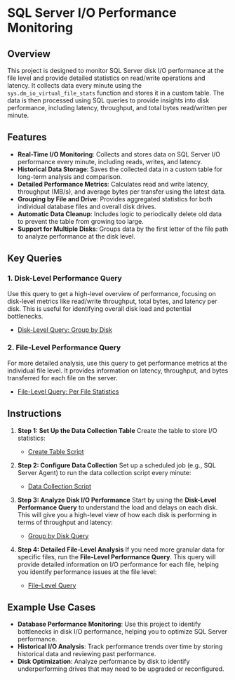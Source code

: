 
# SQL Server I/O Performance Monitoring

## Overview

This project is designed to monitor SQL Server disk I/O performance at the file level and provide detailed statistics on read/write operations and latency. It collects data every minute using the `sys.dm_io_virtual_file_stats` function and stores it in a custom table. The data is then processed using SQL queries to provide insights into disk performance, including latency, throughput, and total bytes read/written per minute.

## Features

- **Real-Time I/O Monitoring**: Collects and stores data on SQL Server I/O performance every minute, including reads, writes, and latency.
- **Historical Data Storage**: Saves the collected data in a custom table for long-term analysis and comparison.
- **Detailed Performance Metrics**: Calculates read and write latency, throughput (MB/s), and average bytes per transfer using the latest data.
- **Grouping by File and Drive**: Provides aggregated statistics for both individual database files and overall disk drives.
- **Automatic Data Cleanup**: Includes logic to periodically delete old data to prevent the table from growing too large.
- **Support for Multiple Disks**: Groups data by the first letter of the file path to analyze performance at the disk level.

## Key Queries

### 1. **Disk-Level Performance Query**
Use this query to get a high-level overview of performance, focusing on disk-level metrics like read/write throughput, total bytes, and latency per disk. This is useful for identifying overall disk load and potential bottlenecks.

- [Disk-Level Query: Group by Disk](https://github.com/Constantine-SRV/IO_Virtual_File_Stats_history/blob/main/selectGroupByDisk.sql)

### 2. **File-Level Performance Query**
For more detailed analysis, use this query to get performance metrics at the individual file level. It provides information on latency, throughput, and bytes transferred for each file on the server.

- [File-Level Query: Per File Statistics](https://github.com/Constantine-SRV/IO_Virtual_File_Stats_history/blob/main/SelectForEachFile.sql)

## Instructions

1. **Step 1: Set Up the Data Collection Table**
   Create the table to store I/O statistics:
   - [Create Table Script](https://github.com/Constantine-SRV/IO_Virtual_File_Stats_history/blob/main/tbl_IO_Virtual_File_Stats.sql)

2. **Step 2: Configure Data Collection**
   Set up a scheduled job (e.g., SQL Server Agent) to run the data collection script every minute:
   - [Data Collection Script](https://github.com/Constantine-SRV/IO_Virtual_File_Stats_history/blob/main/loop.sql)

3. **Step 3: Analyze Disk I/O Performance**
   Start by using the **Disk-Level Performance Query** to understand the load and delays on each disk. This will give you a high-level view of how each disk is performing in terms of throughput and latency:
   - [Group by Disk Query](https://github.com/Constantine-SRV/IO_Virtual_File_Stats_history/blob/main/selectGroupByDisk.sql)

4. **Step 4: Detailed File-Level Analysis**
   If you need more granular data for specific files, run the **File-Level Performance Query**. This query will provide detailed information on I/O performance for each file, helping you identify performance issues at the file level:
   - [File-Level Query](https://github.com/Constantine-SRV/IO_Virtual_File_Stats_history/blob/main/SelectForEachFile.sql)

## Example Use Cases

- **Database Performance Monitoring**: Use this project to identify bottlenecks in disk I/O performance, helping you to optimize SQL Server performance.
- **Historical I/O Analysis**: Track performance trends over time by storing historical data and reviewing past performance.
- **Disk Optimization**: Analyze performance by disk to identify underperforming drives that may need to be upgraded or reconfigured.
